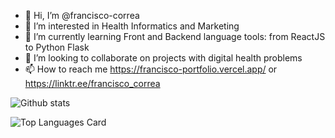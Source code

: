 - 👋 Hi, I’m @francisco-correa
- 👀 I’m interested in Health Informatics and Marketing
- 🌱 I’m currently learning Front and Backend language tools: from ReactJS to Python Flask
- 💞️ I’m looking to collaborate on projects with digital health problems
- 📫 How to reach me https://francisco-portfolio.vercel.app/ or https://linktr.ee/francisco_correa

![Github stats](https://github-readme-stats.vercel.app/api?username=francisco-correa&theme=merko&show_icons=true&count_private=true)

![Top Languages Card](https://github-readme-stats.vercel.app/api/top-langs/?username=francisco-correa&layout=compact)


<!---
francisco-correa/francisco-correa is a ✨ special ✨ repository because its `README.md` (this file) appears on your GitHub profile.
You can click the Preview link to take a look at your changes.
--->
